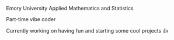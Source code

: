 Emory University Applied Mathematics and Statistics

Part-time vibe coder

Currently working on having fun and starting some cool projects 👍

<!---
AlixMorales/AlixMorales is a ✨ special ✨ repository because its `README.md` (this file) appears on your GitHub profile.
You can click the Preview link to take a look at your changes.
--->
